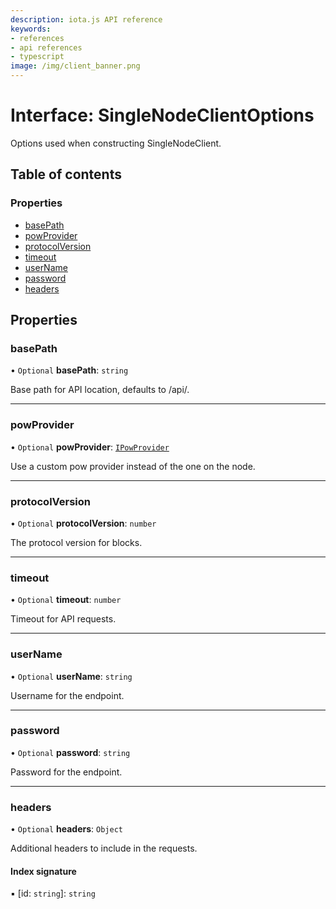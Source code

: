 ```yaml
---
description: iota.js API reference
keywords:
- references
- api references
- typescript
image: /img/client_banner.png
---
```

# Interface: SingleNodeClientOptions

Options used when constructing SingleNodeClient.

## Table of contents

### Properties

- [basePath](SingleNodeClientOptions.md#basepath)
- [powProvider](SingleNodeClientOptions.md#powprovider)
- [protocolVersion](SingleNodeClientOptions.md#protocolversion)
- [timeout](SingleNodeClientOptions.md#timeout)
- [userName](SingleNodeClientOptions.md#username)
- [password](SingleNodeClientOptions.md#password)
- [headers](SingleNodeClientOptions.md#headers)

## Properties

### basePath

• `Optional` **basePath**: `string`

Base path for API location, defaults to /api/.

___

### powProvider

• `Optional` **powProvider**: [`IPowProvider`](IPowProvider.md)

Use a custom pow provider instead of the one on the node.

___

### protocolVersion

• `Optional` **protocolVersion**: `number`

The protocol version for blocks.

___

### timeout

• `Optional` **timeout**: `number`

Timeout for API requests.

___

### userName

• `Optional` **userName**: `string`

Username for the endpoint.

___

### password

• `Optional` **password**: `string`

Password for the endpoint.

___

### headers

• `Optional` **headers**: `Object`

Additional headers to include in the requests.

#### Index signature

▪ [id: `string`]: `string`
